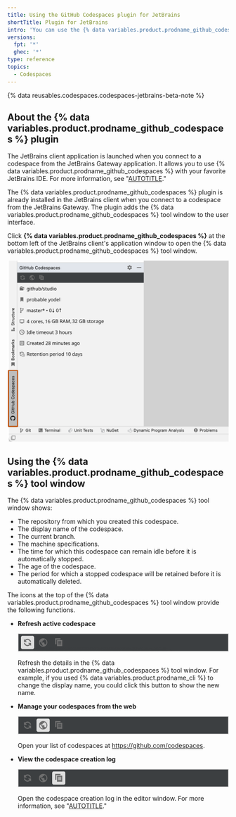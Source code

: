 ```yaml
---
title: Using the GitHub Codespaces plugin for JetBrains
shortTitle: Plugin for JetBrains
intro: 'You can use the {% data variables.product.prodname_github_codespaces %} plugin for the JetBrains client application to find out about your codespace or to stop your codespace when you''ve finished working.'
versions:
  fpt: '*'
  ghec: '*'
type: reference
topics:
  - Codespaces
---
```


{% data reusables.codespaces.codespaces-jetbrains-beta-note %}

## About the {% data variables.product.prodname_github_codespaces %} plugin

The JetBrains client application is launched when you connect to a codespace from the JetBrains Gateway application. It allows you to use {% data variables.product.prodname_github_codespaces %} with your favorite JetBrains IDE. For more information, see "[AUTOTITLE](/codespaces/developing-in-codespaces/using-github-codespaces-in-your-jetbrains-ide)."

The {% data variables.product.prodname_github_codespaces %} plugin is already installed in the JetBrains client when you connect to a codespace from the JetBrains Gateway. The plugin adds the {% data variables.product.prodname_github_codespaces %} tool window to the user interface.

Click **{% data variables.product.prodname_github_codespaces %}** at the bottom left of the JetBrains client's application window to open the {% data variables.product.prodname_github_codespaces %} tool window.

![Screenshot of the {% data variables.product.prodname_github_codespaces %} tool window. The "{% data variables.product.prodname_github_codespaces %}" tool window selector is highlighted with an orange outline.](/assets/images/help/codespaces/jetbrains-codespaces-tool-window.png)

## Using the {% data variables.product.prodname_github_codespaces %} tool window

The {% data variables.product.prodname_github_codespaces %} tool window shows:
- The repository from which you created this codespace.
- The display name of the codespace.
- The current branch.
- The machine specifications.
- The time for which this codespace can remain idle before it is automatically stopped.
- The age of the codespace.
- The period for which a stopped codespace will be retained before it is automatically deleted.

The icons at the top of the {% data variables.product.prodname_github_codespaces %} tool window provide the following functions.

- **Refresh active codespace**

  ![Screenshot of the {% data variables.product.prodname_github_codespaces %} tool window. A refresh icon, which refreshes the active code space, is highlighted.](/assets/images/help/codespaces/jetbrains-plugin-icon-refresh.png)

  Refresh the details in the {% data variables.product.prodname_github_codespaces %} tool window. For example, if you used {% data variables.product.prodname_cli %} to change the display name, you could click this button to show the new name.

- **Manage your codespaces from the web**

  ![Screenshot of the {% data variables.product.prodname_github_codespaces %} tool window. A world icon, which manages {% data variables.product.prodname_github_codespaces %} from the web, is highlighted.](/assets/images/help/codespaces/jetbrains-plugin-icon-index.png)

  Open your list of codespaces at https://github.com/codespaces.

- **View the codespace creation log**

  ![Screenshot of the {% data variables.product.prodname_github_codespaces %} tool window. A document icon, which allows you to view a code space creation log, is highlighted.](/assets/images/help/codespaces/jetbrains-plugin-icon-log.png)

  Open the codespace creation log in the editor window. For more information, see "[AUTOTITLE](/codespaces/troubleshooting/github-codespaces-logs)."
